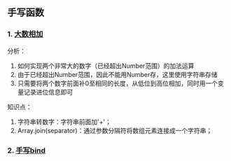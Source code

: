 
## 手写函数

### 1. [大数相加](./大数相加.js) 

分析：

1. 如何实现两个非常大的数字（已经超出Number范围）的加法运算
2. 由于已经超出Number范围，因此不能用Number存，这里使用字符串存储
3. 只需要将两个数字前面补0至相同的长度，从低位到高位相加，同时用一个变量记录进位信息即可

知识点：

1. 字符串转数字：字符串前面加'+'；
2. Array.join(separator)：通过参数分隔符将数组元素连接成一个字符串；

### 2. [手写bind](./手写bind.js)